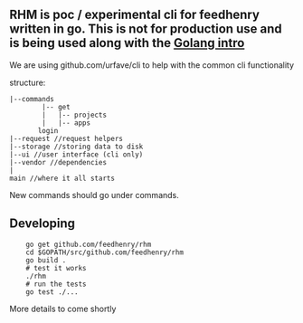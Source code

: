 ## RHM is poc / experimental cli for feedhenry written in go. This is not for production use and is being used along with the [Golang intro](https://github.com/fheng/golang-intro)


We are using github.com/urfave/cli to help with the common cli functionality 

structure:

```
|--commands
        |-- get 
        |   |-- projects
        |   |-- apps
       login
|--request //request helpers
|--storage //storing data to disk
|--ui //user interface (cli only)
|--vendor //dependencies
| 
main //where it all starts         
```    

New commands should go under commands.

## Developing

```
    go get github.com/feedhenry/rhm
    cd $GOPATH/src/github.com/feedhenry/rhm
    go build .
    # test it works
    ./rhm 
    # run the tests 
    go test ./... 
```

More details to come shortly
